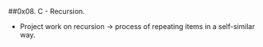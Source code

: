 ##0x08. C - Recursion.
* Project work on recursion -> process of repeating items in a self-similar way.
